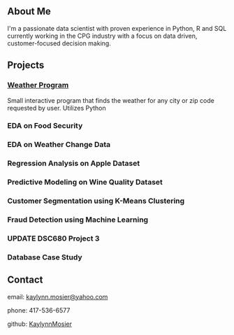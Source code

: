 ## About Me
I'm a passionate data scientist with proven experience in Python, R and SQL currently working in the CPG industry with a focus on data driven, customer-focused decision making. 
## Projects
### [Weather Program](https://github.com/kaymosier/weatherprogram)
Small interactive program that finds the weather for any city or zip code requested by user. Utilizes Python
### EDA on Food Security
### EDA on Weather Change Data
### Regression Analysis on Apple Dataset
### Predictive Modeling on Wine Quality Dataset
### Customer Segmentation using K-Means Clustering
### Fraud Detection using Machine Learning
### UPDATE DSC680 Project 3
### Database Case Study
## Contact
email: kaylynn.mosier@yahoo.com

phone: 417-536-6577

github: [KaylynnMosier](https://github.com/kaymosier/kaymosier.github.io)
